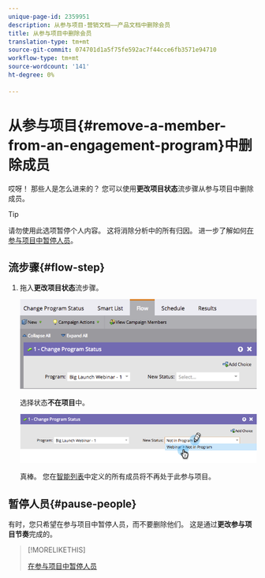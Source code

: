 ```yaml
---
unique-page-id: 2359951
description: 从参与项目-营销文档——产品文档中删除会员
title: 从参与项目中删除会员
translation-type: tm+mt
source-git-commit: 074701d1a5f75fe592ac7f44cce6fb3571e94710
workflow-type: tm+mt
source-wordcount: '141'
ht-degree: 0%

---
```



# 从参与项目{#remove-a-member-from-an-engagement-program}中删除成员

哎呀！ 那些人是怎么进来的？ 您可以使用&#x200B;**更改项目状态**&#x200B;流步骤从参与项目中删除成员。

>[!TIP]
>
>请勿使用此选项暂停个人内容。 这将消除分析中的所有归因。 进一步了解如何[在参与项目中暂停人员](/help/marketo/product-docs/email-marketing/drip-nurturing/using-engagement-programs/pause-people-in-an-engagement-program.md)。

## 流步骤{#flow-step}

1. 拖入&#x200B;**更改项目状态**&#x200B;流步骤。

   ![](assets/image2014-9-15-18-3a15-3a57.png)

   选择状态&#x200B;**不在项目**&#x200B;中。

   ![](assets/image2014-9-15-18-3a16-3a2.png)

   真棒。 您在[智能列表](/help/marketo/product-docs/core-marketo-concepts/smart-lists-and-static-lists/creating-a-smart-list/create-a-smart-list.md)中定义的所有成员将不再处于此参与项目。

## 暂停人员{#pause-people}

有时，您只希望在参与项目中暂停人员，而不要删除他们。 这是通过&#x200B;**更改参与项目节奏**&#x200B;完成的。

>[!MORELIKETHIS]
>
>[在参与项目中暂停人员](/help/marketo/product-docs/email-marketing/drip-nurturing/using-engagement-programs/pause-people-in-an-engagement-program.md)
